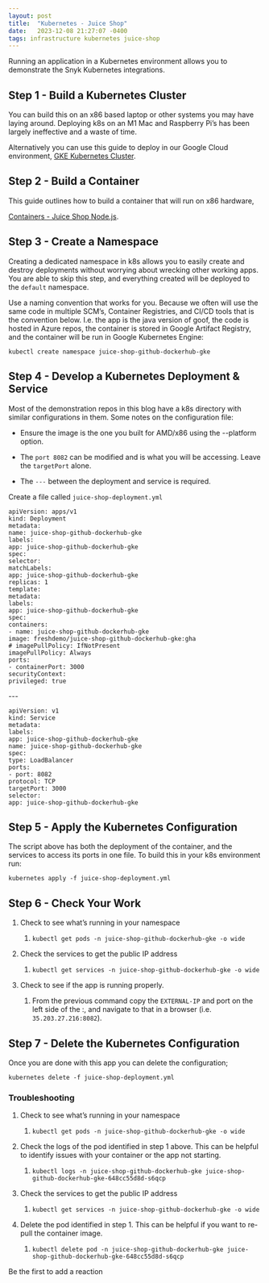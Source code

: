 ```yaml
---
layout: post
title:  "Kubernetes - Juice Shop"
date:   2023-12-08 21:27:07 -0400
tags: infrastructure kubernetes juice-shop
---
```


Running an application in a Kubernetes environment allows you to demonstrate the Snyk Kubernetes integrations.

## Step 1 - Build a Kubernetes Cluster

You can build this on an x86 based laptop or other systems you may have laying around. Deploying k8s on an M1 Mac and Raspberry Pi’s has been largely ineffective and a waste of time.

Alternatively you can use this guide to deploy in our Google Cloud environment, [GKE Kubernetes Cluster](https://snyksec.atlassian.net/wiki/spaces/~629db3cb76c0360069f263e7/blog/2023/10/20/1719238881).

## Step 2 - Build a Container

This guide outlines how to build a container that will run on x86 hardware,

[Containers - Juice Shop Node.js](https://snyksec.atlassian.net/wiki/spaces/~629db3cb76c0360069f263e7/blog/2023/11/30/1768915028).

## Step 3 - Create a Namespace

Creating a dedicated namespace in k8s allows you to easily create and destroy deployments without worrying about wrecking other working apps. You are able to skip this step, and everything created will be deployed to the `default` namespace.

Use a naming convention that works for you. Because we often will use the same code in multiple SCM’s, Container Registries, and CI/CD tools that is the convention below. I.e. the app is the java version of goof, the code is hosted in Azure repos, the container is stored in Google Artifact Registry, and the container will be run in Google Kubernetes Engine:

`kubectl create namespace juice-shop-github-dockerhub-gke`

## Step 4 - Develop a Kubernetes Deployment & Service

Most of the demonstration repos in this blog have a k8s directory with similar configurations in them. Some notes on the configuration file:

-   Ensure the image is the one you built for AMD/x86 using the --platform option.
    
-   The `port 8082` can be modified and is what you will be accessing. Leave the `targetPort` alone.
    
-   The `---` between the deployment and service is required.
    

Create a file called `juice-shop-deployment.yml`

`apiVersion: apps/v1`  
`kind: Deployment`  
`metadata:`  
`name: juice-shop-github-dockerhub-gke`  
`labels:`  
`app: juice-shop-github-dockerhub-gke`  
`spec:`  
`selector:`  
`matchLabels:`  
`app: juice-shop-github-dockerhub-gke`  
`replicas: 1`  
`template:`  
`metadata:`  
`labels:`  
`app: juice-shop-github-dockerhub-gke`  
`spec:`  
`containers:`  
`- name: juice-shop-github-dockerhub-gke`  
`image: freshdemo/juice-shop-github-dockerhub-gke:gha`  
`# imagePullPolicy: IfNotPresent`  
`imagePullPolicy: Always`  
`ports:`  
`- containerPort: 3000`  
`securityContext:`  
`privileged: true`

\---

`apiVersion: v1`  
`kind: Service`  
`metadata:`  
`labels:`  
`app: juice-shop-github-dockerhub-gke`  
`name: juice-shop-github-dockerhub-gke`  
`spec:`  
`type: LoadBalancer`  
`ports:`  
`- port: 8082`  
`protocol: TCP`  
`targetPort: 3000`  
`selector:`  
`app: juice-shop-github-dockerhub-gke`

## Step 5 - Apply the Kubernetes Configuration

The script above has both the deployment of the container, and the services to access its ports in one file. To build this in your k8s environment run:

`kubernetes apply -f juice-shop-deployment.yml`

## Step 6 - Check Your Work

1.  Check to see what’s running in your namespace
    
    1.  `kubectl get pods -n juice-shop-github-dockerhub-gke -o wide`
        
2.  Check the services to get the public IP address
    
    1.  `kubectl get services -n juice-shop-github-dockerhub-gke -o wide`
        
3.  Check to see if the app is running properly.
    
    1.  From the previous command copy the `EXTERNAL-IP` and port on the left side of the :, and navigate to that in a browser (i.e. `35.203.27.216:8082`).
        

## Step 7 - Delete the Kubernetes Configuration

Once you are done with this app you can delete the configuration;

`kubernetes delete -f juice-shop-deployment.yml`

### Troubleshooting

1.  Check to see what’s running in your namespace
    
    1.  `kubectl get pods -n juice-shop-github-dockerhub-gke -o wide`
        
2.  Check the logs of the pod identified in step 1 above. This can be helpful to identify issues with your container or the app not starting.
    
    1.  `kubectl logs -n juice-shop-github-dockerhub-gke juice-shop-github-dockerhub-gke-648cc55d8d-s6qcp`
        
3.  Check the services to get the public IP address
    
    1.  `kubectl get services -n juice-shop-github-dockerhub-gke -o wide`
        
4.  Delete the pod identified in step 1. This can be helpful if you want to re-pull the container image.
    
    1.  `kubectl delete pod -n juice-shop-github-dockerhub-gke juice-shop-github-dockerhub-gke-648cc55d8d-s6qcp`
        

Be the first to add a reaction